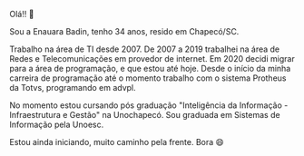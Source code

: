 Olá!! 👋

Sou a Enauara Badin, tenho 34 anos, resido em Chapecó/SC.

Trabalho na área de TI desde 2007. De 2007 a 2019 trabalhei na área de Redes e Telecomunicações em provedor de internet. Em 2020 decidi migrar para a área de programação, e que estou até hoje.
Desde o início da minha carreira de programação até o momento trabalho com o sistema Protheus da Totvs, programando em advpl.

No momento estou cursando pós graduação "Inteligência da Informação - Infraestrutura e Gestão" na Unochapecó.
Sou graduada em Sistemas de Informação pela Unoesc.

Estou ainda iniciando, muito caminho pela frente. Bora 😄


<!--
**enauara/enauara** is a ✨ _special_ ✨ repository because its `README.md` (this file) appears on your GitHub profile.

Here are some ideas to get you started:

- 🔭 I’m currently working on ...
- 🌱 I’m currently learning ...
- 👯 I’m looking to collaborate on ...
- 🤔 I’m looking for help with ...
- 💬 Ask me about ...
- 📫 How to reach me: ...
- 😄 Pronouns: ...
- ⚡ Fun fact: ...
-->
